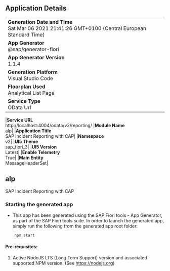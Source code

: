## Application Details

|                                                                                                    |
| -------------------------------------------------------------------------------------------------- |
| **Generation Date and Time**<br>Sat Mar 06 2021 21:41:26 GMT+0100 (Central European Standard Time) |
| **App Generator**<br>@sap/generator-fiori                                                          |
| **App Generator Version**<br>1.1.4                                                                 |
| **Generation Platform**<br>Visual Studio Code                                                      |
| **Floorplan Used**<br>Analytical List Page                                                         |
| **Service Type**<br>OData Url                                                                      |

|**Service URL**<br>http://localhost:4004/odata/v2/reporting/
|**Module Name**<br>alp|
|**Application Title**<br>SAP Incident Reporting with CAP|
|**Namespace**<br>v2|
|**UI5 Theme**<br>sap_fiori_3|
|**UI5 Version**<br>Latest|
|**Enable Telemetry**<br>True|
|**Main Entity**<br>MessageHeaderSet|

## alp

SAP Incident Reporting with CAP

### Starting the generated app

- This app has been generated using the SAP Fiori tools - App Generator, as part of the SAP Fiori tools suite. In order to launch the generated app, simply run the following from the generated app root folder:

```
    npm start
```

#### Pre-requisites:

1. Active NodeJS LTS (Long Term Support) version and associated supported NPM version. (See https://nodejs.org)
